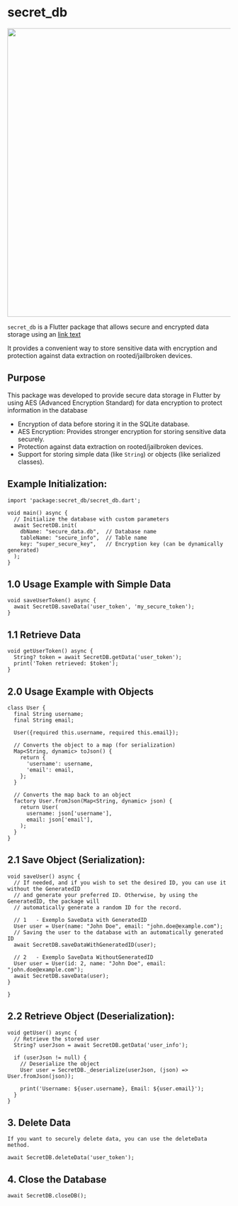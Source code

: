 # secret_db

<img src="https://i.ibb.co/DPb94w7R/Secret-DB.png" width="650"/>



`secret_db` is a Flutter package that allows secure and encrypted data storage using an [link text](https://pub.dev/packages/sqflite)

It provides a convenient way to store sensitive data with encryption and protection against data extraction on rooted/jailbroken devices.

## Purpose

This package was developed to provide secure data storage in Flutter by using AES (Advanced Encryption Standard) for data encryption to protect information in the database

- Encryption of data before storing it in the SQLite database.
- AES Encryption: Provides stronger encryption for storing sensitive data securely.
- Protection against data extraction on rooted/jailbroken devices.
- Support for storing simple data (like `String`) or objects (like serialized classes).
  
## Example Initialization:
```
import 'package:secret_db/secret_db.dart';

void main() async {
  // Initialize the database with custom parameters
  await SecretDB.init(
    dbName: "secure_data.db",  // Database name
    tableName: "secure_info",  // Table name
    key: "super_secure_key",   // Encryption key (can be dynamically generated)
  );
}
```

## 1.0 Usage Example with Simple Data
```
void saveUserToken() async {
  await SecretDB.saveData('user_token', 'my_secure_token');
}
```
## 1.1 Retrieve Data
```
void getUserToken() async {
  String? token = await SecretDB.getData('user_token');
  print('Token retrieved: $token');
}
```
## 2.0 Usage Example with Objects
```
class User {
  final String username;
  final String email;

  User({required this.username, required this.email});

  // Converts the object to a map (for serialization)
  Map<String, dynamic> toJson() {
    return {
      'username': username,
      'email': email,
    };
  }

  // Converts the map back to an object
  factory User.fromJson(Map<String, dynamic> json) {
    return User(
      username: json['username'],
      email: json['email'],
    );
  }
}

```
## 2.1 Save Object (Serialization):
```
void saveUser() async {
  // If needed, and if you wish to set the desired ID, you can use it without the GeneratedID
  // and generate your preferred ID. Otherwise, by using the GeneratedID, the package will 
  // automatically generate a random ID for the record.

  // 1   - Exemplo SaveData with GeneratedID
  User user = User(name: "John Doe", email: "john.doe@example.com");
  // Saving the user to the database with an automatically generated ID
  await SecretDB.saveDataWithGeneratedID(user);

  // 2   - Exemplo SaveData WithoutGeneratedID
  User user = User(id: 2, name: "John Doe", email: "john.doe@example.com");
  await SecretDB.saveData(user);
}

}
```
## 2.2 Retrieve Object (Deserialization):
```
void getUser() async {
  // Retrieve the stored user
  String? userJson = await SecretDB.getData('user_info');
  
  if (userJson != null) {
    // Deserialize the object
    User user = SecretDB._deserialize(userJson, (json) => User.fromJson(json));
    
    print('Username: ${user.username}, Email: ${user.email}');
  }
}
```
## 3. Delete Data
```
If you want to securely delete data, you can use the deleteData method.

await SecretDB.deleteData('user_token');
```
## 4. Close the Database
```
await SecretDB.closeDB();
```
